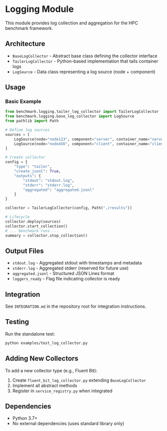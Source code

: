 # Logging Module

This module provides log collection and aggregation for the HPC benchmark framework.

## Architecture

- `BaseLogCollector` - Abstract base class defining the collector interface
- `TailerLogCollector` - Python-based implementation that tails container logs
- `LogSource` - Data class representing a log source (node + component)

## Usage

### Basic Example
```python
from benchmark.logging.tailer_log_collector import TailerLogCollector
from benchmark.logging.base_log_collector import LogSource
from pathlib import Path

# Define log sources
sources = [
    LogSource(node="node123", component="server", container_name="server_123"),
    LogSource(node="node456", component="client", container_name="client_456")
]

# Create collector
config = {
    "type": "tailer",
    "create_jsonl": True,
    "outputs": {
        "stdout": "stdout.log",
        "stderr": "stderr.log",
        "aggregated": "aggregated.jsonl"
    }
}

collector = TailerLogCollector(config, Path("./results"))

# Lifecycle
collector.deploy(sources)
collector.start_collection()
# ... benchmark runs ...
summary = collector.stop_collection()
```

## Output Files

- `stdout.log` - Aggregated stdout with timestamps and metadata
- `stderr.log` - Aggregated stderr (reserved for future use)
- `aggregated.jsonl` - Structured JSON Lines format
- `loggers_ready` - Flag file indicating collector is ready

## Integration

See `INTEGRATION.md` in the repository root for integration instructions.

## Testing

Run the standalone test:
```bash
python examples/test_log_collector.py
```

## Adding New Collectors

To add a new collector type (e.g., Fluent Bit):

1. Create `fluent_bit_log_collector.py` extending `BaseLogCollector`
2. Implement all abstract methods
3. Register in `service_registry.py` when integrated

## Dependencies

- Python 3.7+
- No external dependencies (uses standard library only)